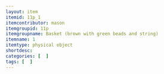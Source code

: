 ```yaml
---
layout: item
itemid: 11p_1
itemcontributor: mason
itemgroupid: 11p
itemgroupname: Basket (brown with green beads and string)
itemname: 1
itemtype: physical object
shortdesc: 
categories: [  ]
tags: [  ]
---
```







